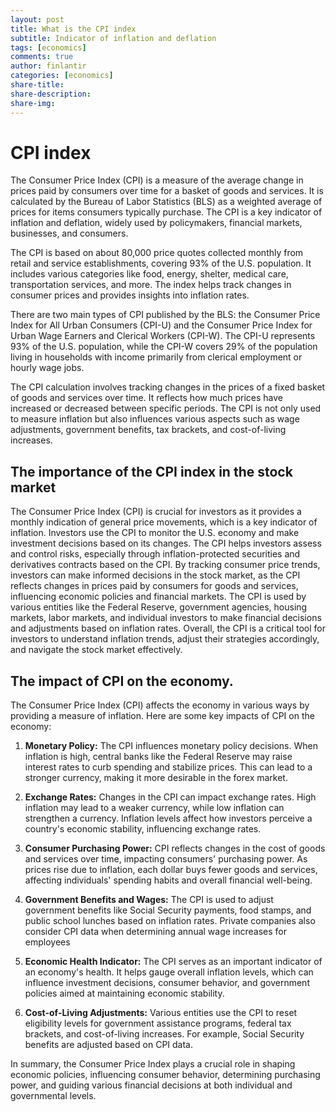 ```yaml
---
layout: post
title: What is the CPI index
subtitle: Indicator of inflation and deflation
tags: [economics]
comments: true
author: finlantir
categories: [economics]
share-title:
share-description:
share-img:
---
```



# CPI index
The Consumer Price Index (CPI) is a measure of the average change in prices paid by consumers over time for a basket of goods and services. It is calculated by the Bureau of Labor Statistics (BLS) as a weighted average of prices for items consumers typically purchase. The CPI is a key indicator of inflation and deflation, widely used by policymakers, financial markets, businesses, and consumers.

The CPI is based on about 80,000 price quotes collected monthly from retail and service establishments, covering 93% of the U.S. population. It includes various categories like food, energy, shelter, medical care, transportation services, and more. The index helps track changes in consumer prices and provides insights into inflation rates.

There are two main types of CPI published by the BLS: the Consumer Price Index for All Urban Consumers (CPI-U) and the Consumer Price Index for Urban Wage Earners and Clerical Workers (CPI-W). The CPI-U represents 93% of the U.S. population, while the CPI-W covers 29% of the population living in households with income primarily from clerical employment or hourly wage jobs.

The CPI calculation involves tracking changes in the prices of a fixed basket of goods and services over time. It reflects how much prices have increased or decreased between specific periods. The CPI is not only used to measure inflation but also influences various aspects such as wage adjustments, government benefits, tax brackets, and cost-of-living increases.


## The importance of the CPI index in the stock market
The Consumer Price Index (CPI) is crucial for investors as it provides a monthly indication of general price movements, which is a key indicator of inflation. Investors use the CPI to monitor the U.S. economy and make investment decisions based on its changes. The CPI helps investors assess and control risks, especially through inflation-protected securities and derivatives contracts based on the CPI. By tracking consumer price trends, investors can make informed decisions in the stock market, as the CPI reflects changes in prices paid by consumers for goods and services, influencing economic policies and financial markets. The CPI is used by various entities like the Federal Reserve, government agencies, housing markets, labor markets, and individual investors to make financial decisions and adjustments based on inflation rates. Overall, the CPI is a critical tool for investors to understand inflation trends, adjust their strategies accordingly, and navigate the stock market effectively.


## The impact of CPI on the economy.
The Consumer Price Index (CPI) affects the economy in various ways by providing a measure of inflation. Here are some key impacts of CPI on the economy:

1. **Monetary Policy:** The CPI influences monetary policy decisions. When inflation is high, central banks like the Federal Reserve may raise interest rates to curb spending and stabilize prices. This can lead to a stronger currency, making it more desirable in the forex market.

2. **Exchange Rates:** Changes in the CPI can impact exchange rates. High inflation may lead to a weaker currency, while low inflation can strengthen a currency. Inflation levels affect how investors perceive a country's economic stability, influencing exchange rates.

3. **Consumer Purchasing Power:** CPI reflects changes in the cost of goods and services over time, impacting consumers' purchasing power. As prices rise due to inflation, each dollar buys fewer goods and services, affecting individuals' spending habits and overall financial well-being.

4. **Government Benefits and Wages:** The CPI is used to adjust government benefits like Social Security payments, food stamps, and public school lunches based on inflation rates. Private companies also consider CPI data when determining annual wage increases for employees

5. **Economic Health Indicator:** The CPI serves as an important indicator of an economy's health. It helps gauge overall inflation levels, which can influence investment decisions, consumer behavior, and government policies aimed at maintaining economic stability.

6. **Cost-of-Living Adjustments:** Various entities use the CPI to reset eligibility levels for government assistance programs, federal tax brackets, and cost-of-living increases. For example, Social Security benefits are adjusted based on CPI data.

In summary, the Consumer Price Index plays a crucial role in shaping economic policies, influencing consumer behavior, determining purchasing power, and guiding various financial decisions at both individual and governmental levels.